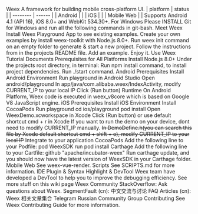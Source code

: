 Weex A framework for building mobile cross-platform UI. | platform | status | | -------- | ------ | | Android | | | iOS | | | Mobile Web | | Supports Android 4.1 (API 16), iOS 8.0+ and WebKit 534.30+. For Windows Please INSTALL Git for Windows and run all the following commands in git-bash. Meet Weex Install Weex Playground App to see existing examples. Create your own examples by install weex-toolkit with Node.js 8.0+. Run weex init command on an empty folder to generate & start a new project. Follow the instructions from in the projects README file. Add an example. Enjoy it. Use Weex Tutorial Documents Prerequisites for All Platforms Install Node.js 8.0+ Under the projects root directory, in terminal: Run npm install command, to install project dependencies. Run ./start command. Android Prerequisites Install Android Environment Run playground in Android Studio Open android/playground In app/java/com.alibaba.weex/IndexActivity, modify CURRENT_IP to your local IP Click (Run button) Runtime On Android Platform, Weex code is executed in weex_v8core which is based on Google V8 JavaScript engine. iOS Prerequisites Install iOS Environment Install CocoaPods Run playground cd ios/playground pod install Open WeexDemo.xcworkspace in Xcode Click (Run button) or use default shortcut cmd + r in Xcode If you want to run the demo on your device, dont need to modify CURRENT_IP manually. ~~In DemoDefine.h(you can search this file by Xcode default shortcut cmd + shift + o), modify CURRENT_IP to your local IP~~ Integrate to your application CocoaPods Add the following line to your Podfile: pod WeexSDK run pod install Carthage Add the following line to your Cartfile: github "apache/incubator-weex" Run carthage update, and you should now have the latest version of WeexSDK in your Carthage folder. Mobile Web See weex-vue-render. Scripts See SCRIPTS.md for more information. IDE Plugin & Syntax Highlight & DevTool Weex team have developed a DevTool to help you to improve the debugging efficiency. See more stuff on this wiki page Weex Community StackOverflow: Ask questions about Weex. SegmentFault (cn): 中文交流与讨论 FAQ Articles (cn): Weex 相关文章集合 Telegram Russian Community Group Contributing See Weex Contributing Guide for more information.